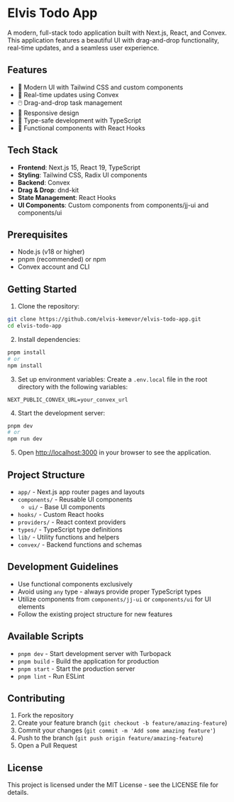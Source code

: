 # Elvis Todo App

A modern, full-stack todo application built with Next.js, React, and Convex. This application features a beautiful UI with drag-and-drop functionality, real-time updates, and a seamless user experience.

## Features

- 🎨 Modern UI with Tailwind CSS and custom components
- 🚀 Real-time updates using Convex
- 🖱️ Drag-and-drop task management
- 📱 Responsive design
- 🔄 Type-safe development with TypeScript
- 🎯 Functional components with React Hooks

## Tech Stack

- **Frontend**: Next.js 15, React 19, TypeScript
- **Styling**: Tailwind CSS, Radix UI components
- **Backend**: Convex
- **Drag & Drop**: dnd-kit
- **State Management**: React Hooks
- **UI Components**: Custom components from components/jj-ui and components/ui

## Prerequisites

- Node.js (v18 or higher)
- pnpm (recommended) or npm
- Convex account and CLI

## Getting Started

1. Clone the repository:

```bash
git clone https://github.com/elvis-kemevor/elvis-todo-app.git
cd elvis-todo-app
```

2. Install dependencies:

```bash
pnpm install
# or
npm install
```

3. Set up environment variables:
   Create a `.env.local` file in the root directory with the following variables:

```
NEXT_PUBLIC_CONVEX_URL=your_convex_url
```

4. Start the development server:

```bash
pnpm dev
# or
npm run dev
```

5. Open [http://localhost:3000](http://localhost:3000) in your browser to see the application.

## Project Structure

- `app/` - Next.js app router pages and layouts
- `components/` - Reusable UI components
  - `ui/` - Base UI components
- `hooks/` - Custom React hooks
- `providers/` - React context providers
- `types/` - TypeScript type definitions
- `lib/` - Utility functions and helpers
- `convex/` - Backend functions and schemas

## Development Guidelines

- Use functional components exclusively
- Avoid using `any` type - always provide proper TypeScript types
- Utilize components from `components/jj-ui` or `components/ui` for UI elements
- Follow the existing project structure for new features

## Available Scripts

- `pnpm dev` - Start development server with Turbopack
- `pnpm build` - Build the application for production
- `pnpm start` - Start the production server
- `pnpm lint` - Run ESLint

## Contributing

1. Fork the repository
2. Create your feature branch (`git checkout -b feature/amazing-feature`)
3. Commit your changes (`git commit -m 'Add some amazing feature'`)
4. Push to the branch (`git push origin feature/amazing-feature`)
5. Open a Pull Request

## License

This project is licensed under the MIT License - see the LICENSE file for details.
